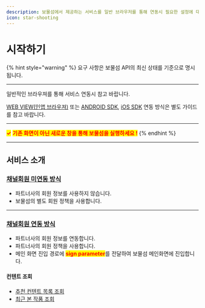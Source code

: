 ```yaml
---
description: 보물섬에서 제공하는 서비스를 일반 브라우저를 통해 연동시 필요한 설정에 대해 알아 보세요.
icon: star-shooting
---
```


# 시작하기

{% hint style="warning" %}
요구 사항은 보물섬 API의 최신 상태를 기준으로 명시됩니다.

***

일반적인 브라우져를 통해 서비스 연동시 참고 바랍니다.

[WEB VIEW(인앱 브라우져)](../web-view-v1/start.md) 또는 [ANDROID SDK](broken-reference), [iOS SDK](broken-reference) 연동 방식은 별도 가이드를 참고 바랍니다.

***

<mark style="color:red;">**✓**</mark>  <mark style="color:red;">**기존 화면이 아닌 새로운 창을 통해 보물섬을 실행하세요 !**</mark>
{% endhint %}

***

## 서비스 소개

### [채널회원 미연동 방식](start.md#undefined-1)

* 파트너사의 회원 정보를 사용하지 않습니다.
* 보물섬의 별도 회원 정책을 사용합니다.

***

### [채널회원 연동 방식](channeling.md)

* 파트너사의 회원 정보를 연동합니다.
* 파트너사의 회원 정책을 사용합니다.
* 메인 화면 진입 경로에 <mark style="color:red;">**sign parameter**</mark>를 전달하여 보물섬 메인화면에 진입합니다.

#### 컨텐트 조회

* [추천 컨텐트 목록 조회](recommendation.md)
* [최근 본 작품 조회](recently.md)
